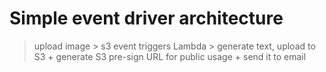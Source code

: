 # Simple event driver architecture
> upload image > s3 event triggers Lambda > generate text, upload to S3 + generate S3 pre-sign URL for public usage + send it to email